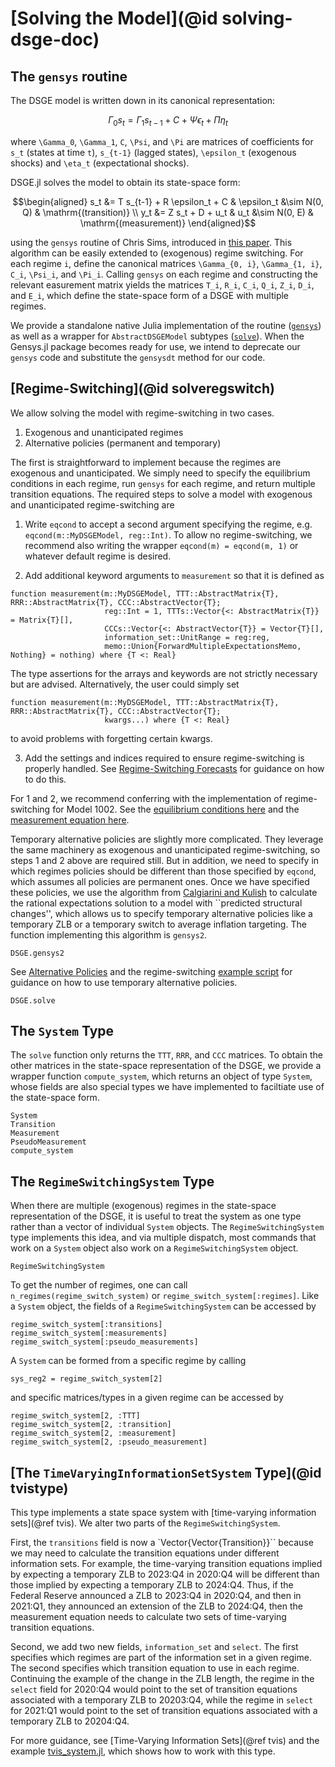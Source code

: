 # [Solving the Model](@id solving-dsge-doc)

## The `gensys` routine

The DSGE model is written down in its canonical representation:

``` math
\Gamma_0 s_t = \Gamma_1 s_{t-1} + C + \Psi \epsilon_t + \Pi \eta_t
```

where ``\Gamma_0``, ``\Gamma_1``, ``C``, ``\Psi``, and ``\Pi`` are matrices of
coefficients for ``s_t`` (states at time ``t``), ``s_{t-1}`` (lagged states),
``\epsilon_t`` (exogenous shocks) and ``\eta_t`` (expectational shocks).

DSGE.jl solves the model to obtain its state-space form:

```math
\begin{aligned}
s_t &= T s_{t-1} + R \epsilon_t + C & \epsilon_t &\sim N(0, Q) & \mathrm{(transition)} \\
y_t &= Z s_t + D + u_t & u_t &\sim N(0, E) & \mathrm{(measurement)}
\end{aligned}
```

using the `gensys` routine of Chris Sims, introduced in
[this paper](http://sims.princeton.edu/yftp/gensys/LINRE3A.pdf).
This algorithm can be easily extended to (exogenous) regime switching.
For each regime ``i``, define the canonical matrices
``\Gamma_{0, i}``, ``\Gamma_{1, i}``, ``C_i``, ``\Psi_i``, and ``\Pi_i``.
Calling `gensys` on each regime and constructing the relevant easurement matrix
yields the matrices ``T_i``, ``R_i``,
``C_i``, ``Q_i``, ``Z_i``, ``D_i``, and ``E_i``, which define the state-space form
of a DSGE with multiple regimes.


We provide a
standalone native Julia implementation of the routine ([`gensys`](@ref)) as well
as a wrapper for `AbstractDSGEModel` subtypes ([`solve`](@ref)). When the Gensys.jl
package becomes ready for use, we intend to deprecate our `gensys` code and
substitute the `gensysdt` method for our code.

## [Regime-Switching](@id solveregswitch)
We allow solving the model with regime-switching in two cases.

1. Exogenous and unanticipated regimes
2. Alternative policies (permanent and temporary)

The first is straightforward to implement because
the regimes are exogenous and unanticipated. We simply need to specify
the equilibrium conditions in each regime, run `gensys` for each regime,
and return multiple transition equations. The required steps
to solve a model with exogenous and unanticipated regime-switching are

1. Write `eqcond` to accept a second argument specifying the regime, e.g. `eqcond(m::MyDSGEModel, reg::Int)`.
To allow no regime-switching, we recommend also writing the wrapper `eqcond(m) = eqcond(m, 1)`
or whatever default regime is desired.

2. Add additional keyword arguments to `measurement` so that it is defined as
```
function measurement(m::MyDSGEModel, TTT::AbstractMatrix{T}, RRR::AbstractMatrix{T}, CCC::AbstractVector{T};
                     reg::Int = 1, TTTs::Vector{<: AbstractMatrix{T}} = Matrix{T}[],
                     CCCs::Vector{<: AbstractVector{T}} = Vector{T}[],
                     information_set::UnitRange = reg:reg,
                     memo::Union{ForwardMultipleExpectationsMemo, Nothing} = nothing) where {T <: Real}
```
The type assertions for the arrays and keywords are not strictly necessary but are advised. Alternatively,
the user could simply set
```
function measurement(m::MyDSGEModel, TTT::AbstractMatrix{T}, RRR::AbstractMatrix{T}, CCC::AbstractVector{T};
                     kwargs...) where {T <: Real}
```
to avoid problems with forgetting certain kwargs.

3. Add the settings and indices required to ensure regime-switching is properly handled.
See [Regime-Switching Forecasts](@ref) for guidance on how to do this.

For 1 and 2, we recommend conferring with the implementation of regime-switching for Model 1002.
See the [equilibrium conditions here](https://github.com/FRBNY-DSGE/DSGE.jl/blob/main/src/models/representative/m1002/eqcond.jl)
and the [measurement equation here](https://github.com/FRBNY-DSGE/DSGE.jl/blob/main/src/models/representative/m1002/measurement.jl).

Temporary alternative policies are slightly more complicated. They leverage the same machinery
as exogenous and unanticipated regime-switching, so steps 1 and 2 above are required still.
But in addition, we need to specify in which regimes policies should be different
than those specified by `eqcond`, which assumes all policies are permanent ones.
Once we have specified these policies, we use the algorithm from
[Calgiarini and Kulish](https://www.mitpressjournals.org/doi/pdf/10.1162/REST_a_00240)
to calculate the rational expectations solution to a model with ``predicted structural changes'',
which allows us to specify temporary alternative policies like a temporary ZLB or
a temporary switch to average inflation targeting. The function implementing this algorithm
is `gensys2`.

```@docs
DSGE.gensys2
```

See [Alternative Policies](@ref)
and the regime-switching [example script](https://github.com/FRBNY-DSGE/DSGE.jl/blob/main/examples/regime_switching.jl)
for guidance on how to use temporary alternative policies.


```@docs
DSGE.solve
```

## The `System` Type
The `solve` function only returns the ``TTT``, ``RRR``, and ``CCC`` matrices.
To obtain the other matrices in the state-space representation of the DSGE,
we provide a wrapper function `compute_system`, which returns an object of
type `System`, whose fields are also special types we have implemented to
faciltiate use of the state-space form.

```@docs
System
Transition
Measurement
PseudoMeasurement
compute_system
```

## The `RegimeSwitchingSystem` Type
When there are multiple (exogenous) regimes in the state-space representation
of the DSGE, it is useful to treat the system as one type rather than
a vector of individual `System` objects. The `RegimeSwitchingSystem` type
implements this idea, and via multiple dispatch, most commands that work
on a `System` object also work on a `RegimeSwitchingSystem` object.

```@docs
RegimeSwitchingSystem
```

To get the number of regimes, one can call `n_regimes(regime_switch_system)` or
`regime_switch_system[:regimes]`.
Like a `System` object, the fields of a `RegimeSwitchingSystem` can be accessed by

```
regime_switch_system[:transitions]
regime_switch_system[:measurements]
regime_switch_system[:pseudo_measurements]
```

A `System` can be formed from a specific regime by calling

```
sys_reg2 = regime_switch_system[2]
```

and specific matrices/types in a given regime can be accessed by

```
regime_switch_system[2, :TTT]
regime_switch_system[2, :transition]
regime_switch_system[2, :measurement]
regime_switch_system[2, :pseudo_measurement]
```

## [The `TimeVaryingInformationSetSystem` Type](@id tvistype)
This type implements a state space system with [time-varying information sets](@ref tvis).
We alter two parts of the `RegimeSwitchingSystem`.

First, the `transitions` field
is now a `Vector{Vector{Transition}}`` because we may need to calculate the transition equations
under different information sets. For example, the time-varying transition equations implied by expecting
a temporary ZLB to 2023:Q4 in 2020:Q4 will be different than those implied by expecting a temporary ZLB to 2024:Q4.
Thus, if the Federal Reserve announced a ZLB to 2023:Q4 in 2020:Q4, and then in 2021:Q1, they announced
an extension of the ZLB to 2024:Q4, then the measurement equation needs to calculate
two sets of time-varying transition equations.

Second, we add two new fields, `information_set` and
`select`. The first specifies which regimes are part of the information set in a given regime.
The second specifies which transition equation to use in each regime. Continuing
the example of the change in the ZLB length, the regime in the `select` field for 2020:Q4
would point to the set of transition equations associated with a temporary ZLB to 20203:Q4,
while the regime in `select` for 2021:Q1 would point
to the set of transition equations associated with a temporary ZLB to 20204:Q4.

For more guidance, see [Time-Varying Information Sets](@ref tvis) and
the example [tvis_system.jl](https://github.com/FRBNY-DSGE/DSGE.jl), which
shows how to work with this type.
